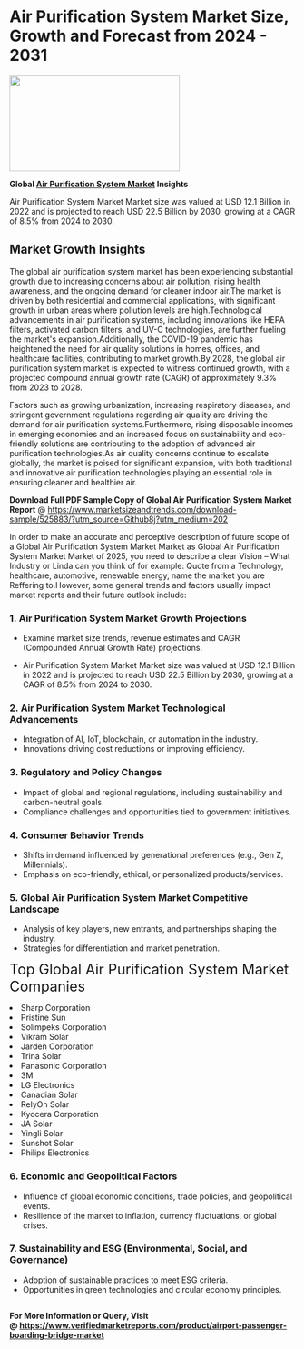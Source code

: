 <H1>Air Purification System Market Size, Growth and Forecast from 2024 - 2031</H1><img class="aligncenter size-medium wp-image-584254" src="https://thirdeyenews.in/wp-content/uploads/2024/09/Global-Market-Research-300x168.jpeg" alt="" width="300" height="168" /><p><strong>Global&nbsp;<a href="https://www.marketsizeandtrends.com/download-sample/525883/?utm_source=Github8j?utm_medium=202">Air Purification System Market</a> Insights</strong></p><p>Air Purification System Market Market size was valued at USD 12.1 Billion in 2022 and is projected to reach USD 22.5 Billion by 2030, growing at a CAGR of 8.5% from 2024 to 2030.</p><p><h2>Market Growth Insights</h2> <p>The global air purification system market has been experiencing substantial growth due to increasing concerns about air pollution, rising health awareness, and the ongoing demand for cleaner indoor air.The market is driven by both residential and commercial applications, with significant growth in urban areas where pollution levels are high.Technological advancements in air purification systems, including innovations like HEPA filters, activated carbon filters, and UV-C technologies, are further fueling the market's expansion.Additionally, the COVID-19 pandemic has heightened the need for air quality solutions in homes, offices, and healthcare facilities, contributing to market growth.By 2028, the global air purification system market is expected to witness continued growth, with a projected compound annual growth rate (CAGR) of approximately 9.3% from 2023 to 2028.</p> <p>Factors such as growing urbanization, increasing respiratory diseases, and stringent government regulations regarding air quality are driving the demand for air purification systems.Furthermore, rising disposable incomes in emerging economies and an increased focus on sustainability and eco-friendly solutions are contributing to the adoption of advanced air purification technologies.As air quality concerns continue to escalate globally, the market is poised for significant expansion, with both traditional and innovative air purification technologies playing an essential role in ensuring cleaner and healthier air.</p> <p><span class=""><strong>Download Full PDF Sample Copy of Global Air Purification System Market Report</strong> @ <a href="https://www.marketsizeandtrends.com/download-sample/525883/?utm_source=Github8j?utm_medium=202" target="_blank">https://www.marketsizeandtrends.com/download-sample/525883/?utm_source=Github8j?utm_medium=202</a></span></p><p>In order to make an accurate and perceptive description of future scope of a Global&nbsp;Air Purification System Market Market as Global&nbsp;Air Purification System Market Market of 2025, you need to describe a clear Vision &ndash; What Industry or Linda can you think of for example: Quote from a Technology, healthcare, automotive, renewable energy, name the market you are Reffering to.However, some general trends and factors usually impact market reports and their future outlook include:</p><h3>1.&nbsp;<strong>Air Purification System Market Growth Projections</strong></h3><ul><li>Examine market size trends, revenue estimates and CAGR (Compounded Annual Growth Rate) projections.</li><li><p>Air Purification System Market Market size was valued at USD 12.1 Billion in 2022 and is projected to reach USD 22.5 Billion by 2030, growing at a CAGR of 8.5% from 2024 to 2030.</p></li></ul><h3>2.&nbsp;<strong>Air Purification System Market Technological Advancements</strong></h3><ul><li>Integration of AI, IoT, blockchain, or automation in the industry.</li><li>Innovations driving cost reductions or improving efficiency.</li></ul><h3>3.&nbsp;<strong>Regulatory and Policy Changes</strong></h3><ul><li>Impact of global and regional regulations, including sustainability and carbon-neutral goals.</li><li>Compliance challenges and opportunities tied to government initiatives.</li></ul><h3>4.&nbsp;<strong>Consumer Behavior Trends</strong></h3><ul><li>Shifts in demand influenced by generational preferences (e.g., Gen Z, Millennials).</li><li>Emphasis on eco-friendly, ethical, or personalized products/services.</li></ul><h3>5.&nbsp;<strong>Global Air Purification System Market Competitive Landscape</strong></h3><ul><li>Analysis of key players, new entrants, and partnerships shaping the industry.</li><li>Strategies for differentiation and market penetration.</li></ul><p data-pm-slice="1 1 []"><span style="color: inherit; font-family: inherit; font-size: 25px;">Top Global Air Purification System Market Companies</span></p><div class="" data-test-id=""><p><li>Sharp Corporation</li><li> Pristine Sun</li><li> Solimpeks Corporation</li><li> Vikram Solar</li><li> Jarden Corporation</li><li> Trina Solar</li><li> Panasonic Corporation</li><li> 3M</li><li> LG Electronics</li><li> Canadian Solar</li><li> RelyOn Solar</li><li> Kyocera Corporation</li><li> JA Solar</li><li> Yingli Solar</li><li> Sunshot Solar</li><li> Philips Electronics</li></p></div><h3>6.&nbsp;<strong>Economic and Geopolitical Factors</strong></h3><ul><li>Influence of global economic conditions, trade policies, and geopolitical events.</li><li>Resilience of the market to inflation, currency fluctuations, or global crises.</li></ul><h3>7.&nbsp;<strong>Sustainability and ESG (Environmental, Social, and Governance)</strong></h3><ul><li>Adoption of sustainable practices to meet ESG criteria.</li><li>Opportunities in green technologies and circular economy principles.</li></ul><h2><strong style="font-size: 14px;">For More Information or Query, Visit @&nbsp;</strong><a style="background-color: #ffffff; font-size: 14px;" href="https://www.marketsizeandtrends.com/report/air-purification-system-market/" target="_blank">https://www.verifiedmarketreports.com/product/airport-passenger-boarding-bridge-market</a></h2>
